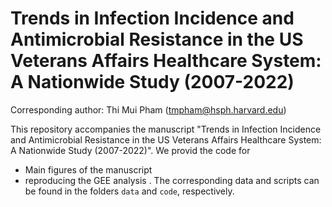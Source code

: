 # Trends in Infection Incidence and Antimicrobial Resistance in the US Veterans Affairs Healthcare System: A Nationwide Study (2007-2022)

Corresponding author: Thi Mui Pham (tmpham@hsph.harvard.edu)

This repository accompanies the manuscript "Trends in Infection Incidence and Antimicrobial Resistance in the US Veterans Affairs Healthcare System: A Nationwide Study (2007-2022)". 
We provid the code for 
- Main figures of the manuscript
- reproducing the GEE analysis
. The corresponding data and scripts can be found in the folders `data` and `code`, respectively. 
